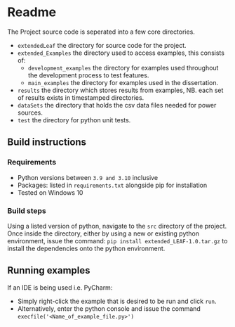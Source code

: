 # Readme

The Project source code is seperated into a few core directories.
* `extendedLeaf` the directory for source code for the project.
* `extended_Examples` the directory used to access examples, this consists of:
  * `development_examples` the directory for examples used throughout the development process to test features.
  * `main_examples` the directory for examples used in the dissertation.
* `results` the directory which stores results from examples, NB. each set of results exists in timestamped directories.
* `dataSets` the directory that holds the csv data files needed for power sources.
* `test` the directory for python unit tests. 

## Build instructions

### Requirements

* Python versions between `3.9 and 3.10` inclusive
* Packages: listed in `requirements.txt` alongside pip for installation
* Tested on Windows 10

### Build steps
Using a listed version of python, navigate to the `src` directory of the project.
Once inside the directory, either by using a new or existing python environment, issue the command: `pip install extended_LEAF-1.0.tar.gz` to install the dependencies onto the python environment.

## Running examples
If an IDE is being used i.e. PyCharm:
* Simply right-click the example that is desired to be run and click `run`.
* Alternatively, enter the python console and issue the command `execfile('<Name_of_example_file.py>')`



